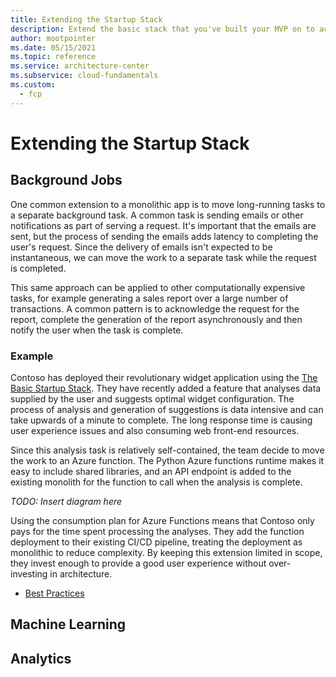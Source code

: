 ```yaml
---
title: Extending the Startup Stack
description: Extend the basic stack that you've built your MVP on to accommodate the growing needs of your startup.
author: mootpointer
ms.date: 05/15/2021
ms.topic: reference
ms.service: architecture-center
ms.subservice: cloud-fundamentals
ms.custom:
  - fcp
---
```


# Extending the Startup Stack

## Background Jobs

One common extension to a monolithic app is to move long-running tasks to a separate background task. A common task is sending emails or other notifications as part of serving a request. It's important that the emails are sent, but the process of sending the emails adds latency to completing the user's request. Since the delivery of emails isn't expected to be instantaneous, we can move the work to a separate task while the request is completed.

This same approach can be applied to other computationally expensive tasks, for example generating a sales report over a large number of transactions. A common pattern is to acknowledge the request for the report, complete the generation of the report asynchronously and then notify the user when the task is complete.

### Example

Contoso has deployed their revolutionary widget application using the [The Basic Startup Stack](basic-startup-stack.md). They have recently added a feature that analyses data supplied by the user and suggests optimal widget configuration. The process of analysis and generation of suggestions is data intensive and can take upwards of a minute to complete. The long response time is causing user experience issues and also consuming web front-end resources.

Since this analysis task is relatively self-contained, the team decide to move the work to an Azure function. The Python Azure functions runtime makes it easy to include shared libraries, and an API endpoint is added to the existing monolith for the function to call when the analysis is complete.

_TODO: Insert diagram here_

Using the consumption plan for Azure Functions means that Contoso only pays for the time spent processing the analyses. They add the function deployment to their existing CI/CD pipeline, treating the deployment as monolithic to reduce complexity. By keeping this extension limited in scope, they invest enough to provide a good user experience without over-investing in architecture.

- [Best Practices](/azure/architecture/best-practices/background-jobs)

## Machine Learning

## Analytics
